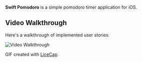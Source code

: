 **Swift Pomodoro** is a simple pomodoro timer application for iOS.

## Video Walkthrough 

Here's a walkthrough of implemented user stories:

<img src='http://imgur.com/a/vf2Ph' title='Video Walkthrough' width='' alt='Video Walkthrough' />

GIF created with [LiceCap](http://www.cockos.com/licecap/).
